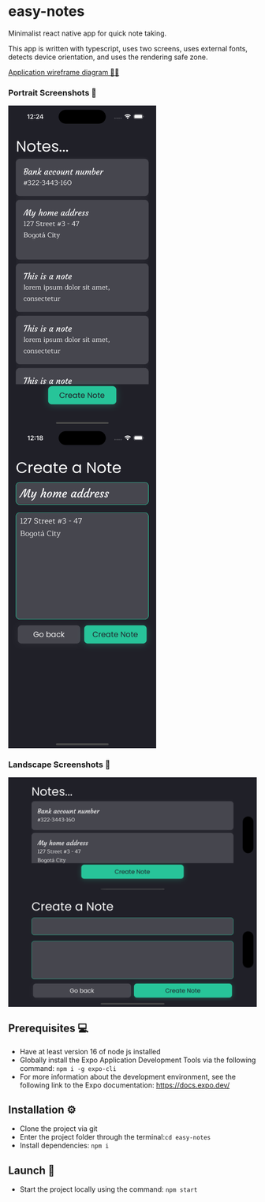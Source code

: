 # easy-notes

Minimalist react native app for quick note taking.

This app is written with typescript, uses two screens, uses external fonts, detects device orientation, and uses the rendering safe zone.

[Application wireframe diagram 📝📐](https://github.com/lcgaravito/easy-notes/tree/main/wireframe)

### Portrait Screenshots 📱

<div style="display: flex; flex-wrap: wrap;">
  <img src="https://raw.githubusercontent.com/lcgaravito/easy-notes/main/screenshots/screenshot-portrait-notes.png" width="300" height="auto" />
  <img src="https://raw.githubusercontent.com/lcgaravito/easy-notes/main/screenshots/screenshot-portrait-create-note.png" width="300" height="auto" />
</div>

### Landscape Screenshots 📱

<div style="display: flex; flex-wrap: wrap;">
  <img src="https://raw.githubusercontent.com/lcgaravito/easy-notes/main/screenshots/screenshot-landscape-notes.png" width="600" height="auto" />
  <img src="https://raw.githubusercontent.com/lcgaravito/easy-notes/main/screenshots/screenshot-landscape-create-note.png" width="600" height="auto" />
</div>

## Prerequisites 💻

- Have at least version 16 of node js installed
- Globally install the Expo Application Development Tools via the following command: `npm i -g expo-cli`
- For more information about the development environment, see the following link to the Expo documentation: https://docs.expo.dev/

## Installation ⚙️

- Clone the project via git
- Enter the project folder through the terminal:`cd easy-notes`
- Install dependencies: `npm i`

## Launch 🚀

- Start the project locally using the command: `npm start`
